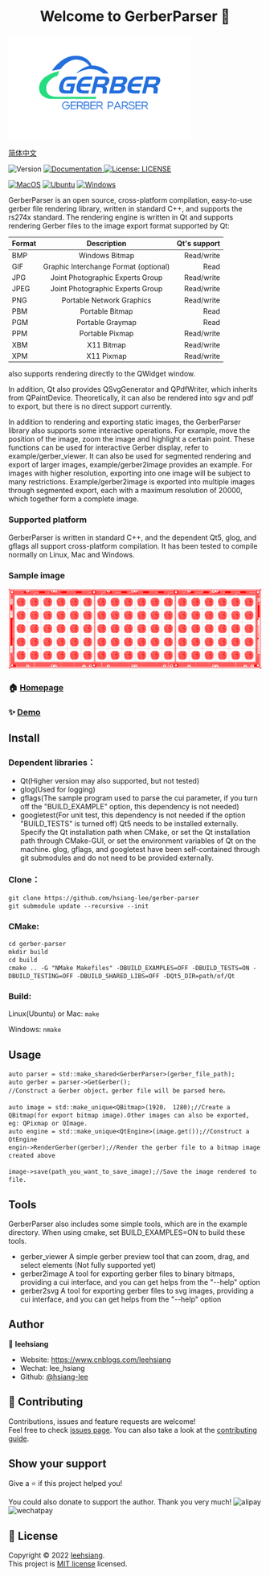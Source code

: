 <h1 align="center">Welcome to GerberParser 👋</h1>

![GerberParser](./img/logo.png)

[简体中文](./ReadMe_simple_chinese.md)

<p>
  <img alt="Version" src="https://img.shields.io/badge/version-v1.0-blue.svg?cacheSeconds=2592000" />
  <a href="https://github.com/hsiang-lee/gerber-parser" target="_blank">
    <img alt="Documentation" src="https://img.shields.io/badge/documentation-yes-brightgreen.svg" />
  </a>
  <a href="https://github.com/hsiang-lee/gerber-parser/blob/master/LICENSE" target="_blank">
    <img alt="License: LICENSE" src="https://img.shields.io/badge/License-LICENSE-yellow.svg" />
  </a>

[![MacOS](https://github.com/hsiang-lee/gerber-parser/actions/workflows/macos.yml/badge.svg)](https://github.com/hsiang-lee/gerber-parser/actions/workflows/macos.yml)
[![Ubuntu](https://github.com/hsiang-lee/gerber-parser/actions/workflows/ubuntu.yml/badge.svg)](https://github.com/hsiang-lee/gerber-parser/actions/workflows/ubuntu.yml)
[![Windows](https://github.com/hsiang-lee/gerber-parser/actions/workflows/windows.yml/badge.svg)](https://github.com/hsiang-lee/gerber-parser/actions/workflows/windows.yml)
</p>

GerberParser is an open source, cross-platform compilation, easy-to-use gerber file rendering library, written in standard C++, and supports the rs274x standard. The rendering engine is written in Qt and supports rendering Gerber files to the image export format supported by Qt:

Format|Description|Qt's support
---|:--:|---:
BMP|Windows Bitmap|Read/write
GIF|Graphic Interchange Format (optional)|Read
JPG|Joint Photographic Experts Group|Read/write
JPEG|Joint Photographic Experts Group|Read/write
PNG|Portable Network Graphics|Read/write
PBM|Portable Bitmap|Read
PGM|Portable Graymap|Read
PPM|Portable Pixmap|Read/write
XBM|X11 Bitmap|Read/write
XPM|X11 Pixmap|Read/write

also supports rendering directly to the QWidget window.

In addition, Qt also provides QSvgGenerator and QPdfWriter, which inherits from QPaintDevice. Theoretically, it can also be rendered into sgv and pdf to export, but there is no direct support currently.

In addition to rendering and exporting static images, the GerberParser library also supports some interactive operations. For example, move the position of the image, zoom the image and highlight a certain point. These functions can be used for interactive Gerber display, refer to example/gerber_viewer. It can also be used for segmented rendering and export of larger images, example/gerber2image provides an example. For images with higher resolution, exporting into one image will be subject to many restrictions. Example/gerber2image is exported into multiple images through segmented export, each with a maximum resolution of 20000, which together form a complete image.

### Supported platform
GerberParser is written in standard C++, and the dependent Qt5, glog, and gflags all support cross-platform compilation. It has been tested to compile normally on Linux, Mac and Windows.

### Sample image
![gerber image](./img/gerber.png)

### 🏠 [Homepage](https://github.com/hsiang-lee/gerber-parser)

### ✨ [Demo](https://github.com/hsiang-lee/gerber-parser/tree/master/example)

## Install
### Dependent libraries：
- Qt(Higher version may also supported, but not tested)
- glog(Used for logging)
- gflags(The sample program used to parse the cui parameter, if you turn off the "BUILD_EXAMPLE" option, this dependency is not needed)
- googletest(For unit test, this dependency is not needed if the option "BUILD_TESTS" is turned off)
Qt5 needs to be installed externally. Specify the Qt installation path when CMake, or set the Qt installation path through CMake-GUI, or set the environment variables of Qt on the machine.
glog, gflags, and googletest have been self-contained through git submodules and do not need to be provided externally.

### Clone：
```
git clone https://github.com/hsiang-lee/gerber-parser
git submodule update --recursive --init
```

### CMake:
```
cd gerber-parser
mkdir build
cd build
cmake .. -G "NMake Makefiles" -DBUILD_EXAMPLES=OFF -DBUILD_TESTS=ON -DBUILD_TESTING=OFF -DBUILD_SHARED_LIBS=OFF -DQt5_DIR=path/of/Qt
```

### Build:
Linux(Ubuntu) or Mac:
```make```

Windows:
```nmake```

## Usage
```
auto parser = std::make_shared<GerberParser>(gerber_file_path);
auto gerber = parser->GetGerber();
//Construct a Gerber object，gerber file will be parsed here。

auto image = std::make_unique<QBitmap>(1920， 1280);//Create a QBitmap(for export bitmap image).Other images can also be exported, eg: QPixmap or QImage.
auto engine = std::make_unique<QtEngine>(image.get());//Construct a QtEngine
engin->RenderGerber(gerber);//Render the gerber file to a bitmap image created above

image->save(path_you_want_to_save_image);//Save the image rendered to file.
```

## Tools
GerberParser also includes some simple tools, which are in the example directory. When using cmake, set BUILD_EXAMPLES=ON to build these tools.
* gerber_viewer	A simple gerber preview tool that can zoom, drag, and select elements (Not fully supported yet)
* gerber2image	A tool for exporting gerber files to binary bitmaps, providing a cui interface, and you can get helps from the "--help" option
* gerber2svg	A tool for exporting gerber files to svg images, providing a cui interface, and you can get helps from the "--help" option

## Author

👤 **leehsiang**

* Website: https://www.cnblogs.com/leehsiang
* Wechat: lee_hsiang
* Github: [@hsiang-lee](https://github.com/hsiang-lee)

## 🤝 Contributing

Contributions, issues and feature requests are welcome!<br />Feel free to check [issues page](https://github.com/hsiang-lee/gerber-parser/issues). You can also take a look at the [contributing guide](https://github.com/hsiang-lee/gerber-parser).

## Show your support

Give a ⭐️ if this project helped you!

You could also donate to support the author. Thank you very much!
![alipay](./img/alipay.jpeg)![wechatpay](./img/wechatpay.jpeg)

## 📝 License

Copyright © 2022 [leehsiang](https://github.com/hsiang-lee).<br />
This project is [MIT license](https://github.com/hsiang-lee/gerber-parser/blob/master/LICENSE) licensed.
